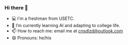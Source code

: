 ### Hi there 👋
- 💻 I'm a freshman from USETC.
- 🌱 I’m currently learning AI and adapting to college life.
- 📫 How to reach me: email me at cnsdlzd@outlook.com
- 😄 Pronouns: he/his
<!--
**ghostdoglzd/ghostdoglzd** is a ✨ _special_ ✨ repository because its `README.md` (this file) appears on your GitHub profile.

Here are some ideas to get you started:

- 🔭 I’m currently working on ...
- 🌱 I’m currently learning ...
- 👯 I’m looking to collaborate on ...
- 🤔 I’m looking for help with ...
- 💬 Ask me about ...
- 📫 How to reach me: ...
- 😄 Pronouns: ...
- ⚡ Fun fact: ...
-->
